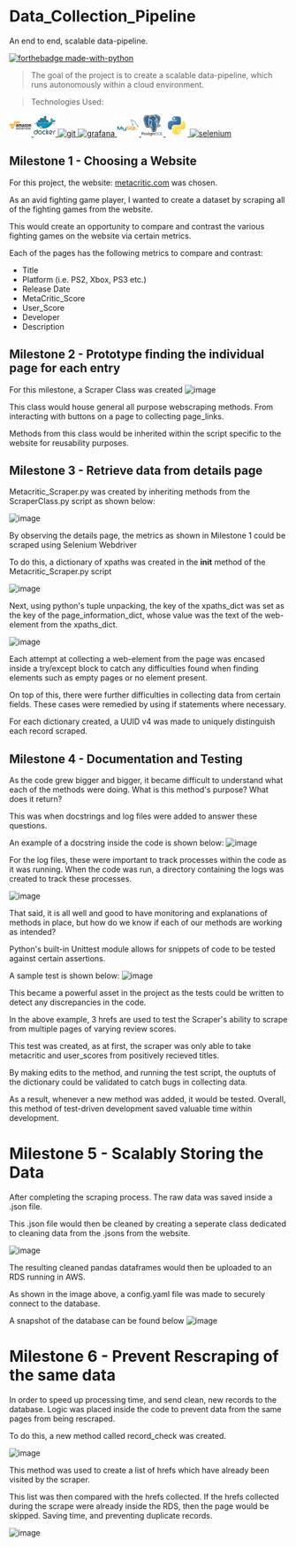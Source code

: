# Data_Collection_Pipeline
An end to end, scalable data-pipeline. 

[![forthebadge made-with-python](http://ForTheBadge.com/images/badges/made-with-python.svg)](https://www.python.org/)

> The goal of the project is to create a scalable data-pipeline, which runs autonomously within a cloud environment.

> Technologies Used: 

<p align="left"> <a href="https://aws.amazon.com" target="_blank" rel="noreferrer"> 
<img src="https://raw.githubusercontent.com/devicons/devicon/master/icons/amazonwebservices/amazonwebservices-original-wordmark.svg" alt="aws" width="40" href="https://www.docker.com/" target="_blank" rel="noreferrer"> 
<img src="https://raw.githubusercontent.com/devicons/devicon/master/icons/docker/docker-original-wordmark.svg" alt="docker" width="40" height="40"/> </a> <a href="https://git-scm.com/" target="_blank" rel="noreferrer"> 
<img src="https://www.vectorlogo.zone/logos/git-scm/git-scm-icon.svg" alt="git" width="40" height="40"/> </a> <a href="https://grafana.com" target="_blank" rel="noreferrer"> 
<img src="https://www.vectorlogo.zone/logos/grafana/grafana-icon.svg" alt="grafana" width="40" height="40"/> </a> <a height="40"/> </a> 
<a href="https://www.mysql.com/" target="_blank" rel="noreferrer"> 
<img src="https://raw.githubusercontent.com/devicons/devicon/master/icons/mysql/mysql-original-wordmark.svg" alt="mysql" width="40" height="40"/> </a> <a  
<img src="https://raw.githubusercontent.com/devicons/devicon/2ae2a900d2f041da66e950e4d48052658d850630/icons/pandas/pandas-original.svg" alt="pandas" width="40" height="40"/> </a> <a href="https://www.postgresql.org" target="_blank" rel="noreferrer"> 
<img src="https://raw.githubusercontent.com/devicons/devicon/master/icons/postgresql/postgresql-original-wordmark.svg" alt="postgresql" width="40" height="40"/> </a> <a href="https://www.python.org" target="_blank" rel="noreferrer"> 
<img src="https://raw.githubusercontent.com/devicons/devicon/master/icons/python/python-original.svg" alt="python" width="40" height="40"/> </a> <a href="https://www.selenium.dev" target="_blank" rel="noreferrer"> 
<img src="https://raw.githubusercontent.com/detain/svg-logos/780f25886640cef088af994181646db2f6b1a3f8/svg/selenium-logo.svg" alt="selenium" width="40" height="40"/> </a> </p>

## Milestone 1 - Choosing a Website 

For this project, the website: [metacritic.com](https://www.metacritic.com) was chosen. 

As an avid fighting game player, I wanted to create a dataset by scraping all of the fighting games from the website. 

This would create an opportunity to compare and contrast the various fighting games on the website via certain metrics. 


Each of the pages has the following metrics to compare and contrast: 
* Title
* Platform (i.e. PS2, Xbox, PS3 etc.) 
* Release Date 
* MetaCritic_Score
* User_Score 
* Developer
* Description 

## Milestone 2 - Prototype finding the individual page for each entry 

For this milestone, a Scraper Class was created 
![image](https://user-images.githubusercontent.com/89411656/175793708-8b4d1486-8e78-4a41-9b40-64b737c4d794.png)

This class would house general all purpose webscraping methods. From interacting with buttons on a page to collecting page_links. 

Methods from this class would be inherited within the script specific to the website  for reusability purposes. 

## Milestone 3 - Retrieve data from details page 

Metacritic_Scraper.py was created by inheriting methods from the ScraperClass.py script as shown below: 

![image](https://user-images.githubusercontent.com/89411656/175793797-65dedc98-ecdc-449d-98f4-4b40bc42adac.png)

By observing the details page, the metrics as shown in Milestone 1 could be scraped using Selenium Webdriver 

To do this, a dictionary of xpaths was created in the __init__ method of the Metacritic_Scraper.py script 

![image](https://user-images.githubusercontent.com/89411656/175793820-4f677087-76c3-404a-96ae-75665fd7da84.png)

Next, using python's tuple unpacking, the key of the xpaths_dict was set as the key of the page_information_dict, whose value was the text of the web-element from the xpaths_dict. 

![image](https://user-images.githubusercontent.com/89411656/175793865-05aaf3e3-279f-4f79-be64-3b81e6584b33.png)

Each attempt at collecting a web-element from the page was encased inside a try/except block to catch any difficulties found when finding elements such as empty pages or no element present. 

On top of this, there were further difficulties in collecting data from certain fields. These cases were remedied by using if statements where necessary. 

For each dictionary created, a UUID v4 was made to uniquely distinguish each record scraped. 

## Milestone 4 - Documentation and Testing 

As the code grew bigger and bigger, it became difficult to understand what each of the methods were doing. What is this method's purpose? What does it return? 

This was when docstrings and log files were added to answer these questions. 

An example of a docstring inside the code is shown below: 
![image](https://user-images.githubusercontent.com/89411656/175794090-ebe97095-3fc5-4b27-916d-d79d6e61d54d.png)

For the log files, these were important to track processes within the code as it was running. When the code was run, a directory containing the logs was created to track these processes. 

![image](https://user-images.githubusercontent.com/89411656/175794105-d68b5ad6-54c8-462f-8167-1b70316dfdfe.png)

That said, it is all well and good to have monitoring and explanations of methods in place, but how do we know if each of our methods are working as intended?  

Python's built-in Unittest module allows for snippets of code to be tested against certain assertions. 

A sample test is shown below: 
![image](https://user-images.githubusercontent.com/89411656/175794178-559da984-c41e-4f0b-8741-f91023ade401.png)

This became a powerful asset in the project as the tests could be written to detect any discrepancies in the code. 

In the above example, 3 hrefs are used to test the Scraper's ability to scrape from multiple pages of varying review scores. 

This test was created, as at first, the scraper was only able to take metacritic and user_scores from positively recieved titles. 

By making edits to the method, and running the test script, the ouptuts of the dictionary could be validated to catch bugs in collecting data. 

As a result, whenever a new method was added, it would be tested. Overall, this method of test-driven development saved valuable time within development. 

# Milestone 5 - Scalably Storing the Data 

After completing the scraping process. The raw data was saved inside a .json file. 

This .json file would then be cleaned by creating a seperate class dedicated to cleaning data from the .jsons from the website. 

![image](https://user-images.githubusercontent.com/89411656/176451490-198d6a15-d969-4751-b54e-912beb2c2172.png)

The resulting cleaned pandas dataframes would then be uploaded to an RDS running in AWS. 

As shown in the image above, a config.yaml file was made to securely connect to the database. 

A snapshot of the database can be found below
![image](https://user-images.githubusercontent.com/89411656/176452182-8d8193a9-2618-4568-a5aa-aa4ccca20034.png)

# Milestone 6 - Prevent Rescraping of the same data 

In order to speed up processing time, and send clean, new records to the database. 
Logic was placed inside the code to prevent data from the same pages from being rescraped. 

To do this, a new method called record_check was created. 

![image](https://user-images.githubusercontent.com/89411656/176453030-7aa53e04-ecc8-487e-acec-a77c30c38fe5.png)

This method was used to create a list of hrefs which have already been visited by the scraper. 

This list was then compared with the hrefs collected. If the hrefs collected during the scrape were already inside the RDS, then the page would be skipped. Saving time, and preventing duplicate records. 

![image](https://user-images.githubusercontent.com/89411656/176453763-48682e8d-11db-43a0-bc28-fa8e269ed7e8.png)



<!--

## Milestone 2

- Does what you have built in this milestone connect to the previous one? If so explain how. What technologies are used? Why have you used them? Have you run any commands in the terminal? If so insert them using backticks (To get syntax highlighting for code snippets add the language after the first backticks).

- Example below:

```bash
/bin/kafka-topics.sh --list --zookeeper 127.0.0.1:2181
```

- The above command is used to check whether the topic has been created successfully, once confirmed the API script is edited to send data to the created kafka topic. The docker container has an attached volume which allows editing of files to persist on the container. The result of this is below:

```python
"""Insert your code here"""
```

> Insert screenshot of what you have built working.

## Milestone n

- Continue this process for every milestone, making sure to display clear understanding of each task and the concepts behind them as well as understanding of the technologies used.

- Also don't forget to include code snippets and screenshots of the system you are building, it gives proof as well as it being an easy way to evidence your experience!

## Conclusions

- Maybe write a conclusion to the project, what you understood about it and also how you would improve it or take it further. --> 
